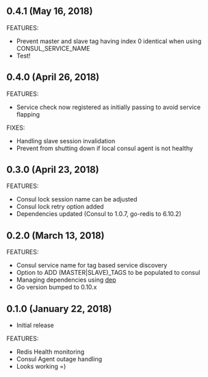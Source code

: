 ## 0.4.1 (May 16, 2018)

FEATURES:

  * Prevent master and slave tag having index 0 identical when using CONSUL_SERVICE_NAME
  * Test!

## 0.4.0 (April 26, 2018)

FEATURES:

  * Service check now registered as initially passing to avoid service flapping

FIXES:

  * Handling slave session invalidation
  * Prevent from shutting down if local consul agent is not healthy

## 0.3.0 (April 23, 2018)

FEATURES:

  * Consul lock session name can be adjusted
  * Consul lock retry option added
  * Dependencies updated (Consul to 1.0.7, go-redis to 6.10.2)

## 0.2.0 (March 13, 2018)

FEATURES:

  * Consul service name for tag based service discovery
  * Option to ADD (MASTER|SLAVE)_TAGS to be populated to consul
  * Managing dependencies using [dep](https://github.com/golang/dep)
  * Go version bumped to 0.10.x

## 0.1.0 (January 22, 2018)

 * Initial release

FEATURES:

  * Redis Health monitoring
  * Consul Agent outage handling
  * Looks working =)
